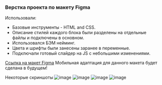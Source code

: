 ### Верстка проекта <pet-wash> по макету Figma

Использовали:
* Базовые инструменты - HTML and CSS. 
* Описание стилей каждого блока были разделены на отдельные файлы и подключены в основном. 
* Использовался БЭМ нейминг.
* Цвета и шрифты были занесены заранее в переменные.
* Подключали готовый слайдер на JS c небольшими изменениями.

[Ссылка на макет Figma](https://www.figma.com/design/7qWfd8ClgFYl0I5jthIax2/Pawfections---PET-SPA---Landing-page-website-(Community)?node-id=0-1&t=SBpTOnOUprXKMdrB-0)
Мобильная адаптация для данного макета будет сделана в будущем!

Некоторые скриншоты
![image](https://github.com/user-attachments/assets/c3753b32-e278-45e1-a0c5-f3868ae6e18c)
![image](https://github.com/user-attachments/assets/64a7c5a1-301a-44f4-a3fa-9d5169844ce4)
![image](https://github.com/user-attachments/assets/287ae8c9-923d-4d7c-ac4a-5933c8d242ba)
![image](https://github.com/user-attachments/assets/63aa2e6b-a012-413b-a7e4-b49ac0400a8e)
